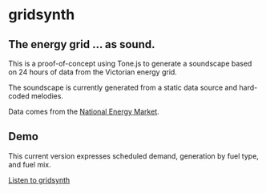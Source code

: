 # gridsynth

## The energy grid ... as sound.

This is a proof-of-concept using Tone.js to generate a soundscape based on 24 hours of data from the Victorian energy grid.

The soundscape is currently generated from a static data source and hard-coded melodies.

Data comes from the [National Energy Market](https://aemo.com.au/en/energy-systems/electricity/national-electricity-market-nem/data-nem).

## Demo

This current version expresses scheduled demand, generation by fuel type, and fuel mix.

[Listen to gridsynth](http://rihanari.es/gridsynth/)